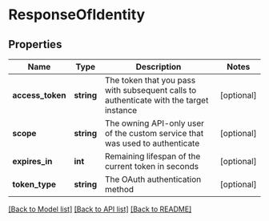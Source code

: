 # ResponseOfIdentity

## Properties

Name | Type | Description | Notes
------------ | ------------- | ------------- | -------------
**access_token** | **string** | The token that you pass with subsequent calls to authenticate with the target instance | [optional] 
**scope** | **string** | The owning API-only user of the custom service that was used to authenticate | [optional] 
**expires_in** | **int** | Remaining lifespan of the current token in seconds | [optional] 
**token_type** | **string** | The OAuth authentication method | [optional] 

[[Back to Model list]](../README.md#documentation-for-models) [[Back to API list]](../README.md#documentation-for-api-endpoints) [[Back to README]](../README.md)
